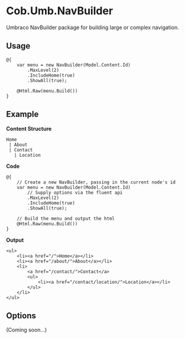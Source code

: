 Cob.Umb.NavBuilder
==================

Umbraco NavBuilder package for building large or complex navigation.

Usage
-----

    @{
        var menu = new NavBuilder(Model.Content.Id)
            .MaxLevel(2)
            .IncludeHome(true)
            .ShowAll(true);

        @Html.Raw(menu.Build())
    }

Example
-------

**Content Structure**

    Home
     | About
     | Contact
       | Location


**Code**

    @{
        // Create a new NavBuilder, passing in the current node's id
        var menu = new NavBuilder(Model.Content.Id)
            // Supply options via the fluent api
            .MaxLevel(2)
            .IncludeHome(true)
            .ShowAll(true);

        // Build the menu and output the html
        @Html.Raw(menu.Build())
    }

**Output**

    <ul>
        <li><a href="/">Home</a></li>
        <li><a href="/about/">About</a></li>
        <li>
            <a href="/contact/">Contact</a>
            <ul>
                <li><a href="/contact/location/">Location</a></li>
            </ul>
        </li>
    </ul>

Options
-------

(Coming soon...)